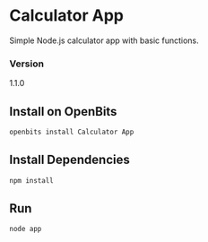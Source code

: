 # Calculator App
Simple Node.js calculator app with basic functions.

### Version

1.1.0


## Install on OpenBits

```bash
openbits install Calculator App
```

## Install Dependencies

```bash
npm install 
```


## Run

```bash
node app
```
